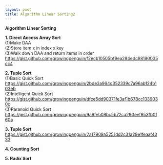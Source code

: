 ```yaml
---
layout: post
title: Algorithm Linear Sorting2
---
```


**Algorithm Linear Sorting** <br/>

**1. Direct Access Array Sort** <br/>
(1)Make DAA <br/>
(2)Store item x in index x.key <br/>
(3)Walk down DAA and return items in order<br/>
https://gist.github.com/growingpenguin/f2ecb10505bf9ea284edc98180035cc4

**2. Tuple Sort** <br/>
(1)Basic Quick Sort <br/>
https://gist.github.com/growingpenguin/2bde3a964c352339c7a96ab124b103eb <br/>
(2)Intelligent Quick Sort <br/>
https://gist.github.com/growingpenguin/dfce5dd90371fe3af1b678cc1339030c <br/>
(3)Paranoid Quick Sort <br/>
https://gist.github.com/growingpenguin/9a9feb08bc5b72ca290eef953fb0160a <br/>

**3. Tuple Sort** <br/>
https://gist.github.com/growingpenguin/2a17909a5251dd2c31a28e1feaaf4333 <br/>

**4. Counting Sort** <br/>

**5. Radix Sort** <br/>
